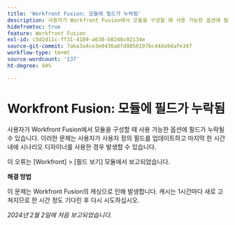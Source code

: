 ```yaml
---
title: 'Workfront Fusion: 모듈에 필드가 누락됨'
description: 사용자가 Workfront Fusion에서 모듈을 구성할 때 사용 가능한 옵션에 필드가 누락될 수 있습니다. 이러한 문제는 사용자가 사용자 정의 필드를 업데이트하고 마지막 한 시간 내에 시나리오 디자이너를 사용한 경우 발생할 수 있습니다.
hidefromtoc: true
feature: Workfront Fusion
exl-id: c5d2d11c-ff31-4189-a630-b0248c02134e
source-git-commit: 7aba3a4ce3e0436a8fd9850197bc44da9dafe347
workflow-type: tm+mt
source-wordcount: '137'
ht-degree: 94%

---
```


# Workfront Fusion: 모듈에 필드가 누락됨

사용자가 Workfront Fusion에서 모듈을 구성할 때 사용 가능한 옵션에 필드가 누락될 수 있습니다. 이러한 문제는 사용자가 사용자 정의 필드를 업데이트하고 마지막 한 시간 내에 시나리오 디자이너를 사용한 경우 발생할 수 있습니다.

이 오류는 [Workfront] > [필드 보기] 모듈에서 보고되었습니다.

**해결 방법**

이 문제는 Workfront Fusion의 캐싱으로 인해 발생합니다. 캐시는 1시간마다 새로 고쳐지므로 한 시간 정도 기다린 후 다시 시도하십시오.

_2024년 2월 2일에 처음 보고되었습니다._
